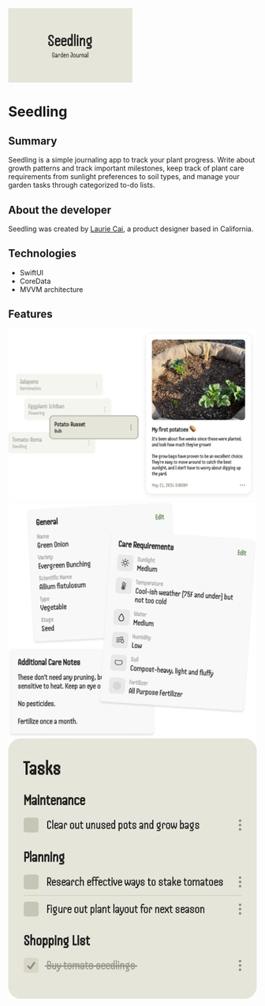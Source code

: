 <?xml version="1.0" encoding="UTF-8" standalone="no"?>
<document type="com.apple.InterfaceBuilder3.CocoaTouch.XIB" version="3.0" toolsVersion="13142" targetRuntime="iOS.CocoaTouch" propertyAccessControl="none" useAutolayout="YES" useTraitCollections="YES" useSafeAreas="YES" colorMatched="YES">
    <dependencies>
        <plugIn identifier="com.apple.InterfaceBuilder.IBCocoaTouchPlugin" version="12042"/>
    </dependencies>
    <objects>
        <placeholder placeholderIdentifier="IBFilesOwner" id="-1" userLabel="File's Owner"/>
        <placeholder placeholderIdentifier="IBFirstResponder" id="-2" customClass="UIResponder"/>
    </objects>
</document>

<img src="images/seedling-cover.png" width="50%">

# Seedling

## Summary
Seedling is a simple journaling app to track your plant progress. Write about growth patterns and track important milestones, keep track of plant care requirements from sunlight preferences to soil types, and manage your garden tasks through categorized to-do lists.

## About the developer
Seedling was created by [Laurie Cai](https://www.linkedin.com/in/lauriecai), a product designer based in California. 

## Technologies
* SwiftUI
* CoreData
* MVVM architecture

## Features
<img src="images/ui-marketing/seedling-plant-journal.png">
<img src="images/ui-marketing/seedling-care-requirements.png">
<img src="images/ui-marketing/seedling-garden-tasks.png">
